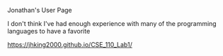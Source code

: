 Jonathan's User Page

I don't think I've had enough experience with many of the programming languages to have a favorite

https://jhking2000.github.io/CSE_110_Lab1/
